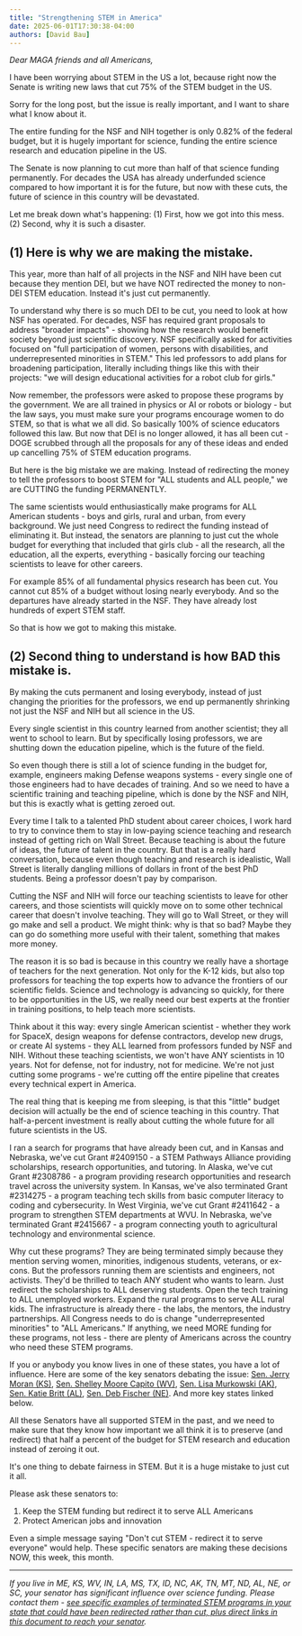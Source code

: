 ```yaml
---
title: "Strengthening STEM in America"
date: 2025-06-01T17:30:38-04:00
authors: [David Bau]
---
```

*Dear MAGA friends and all Americans,*

I have been worrying about STEM in the US a lot, because right now the Senate is writing new laws that cut 75% of the STEM budget in the US.

Sorry for the long post, but the issue is really important, and I want to share what I know about it.

The entire funding for the NSF and NIH together is only 0.82% of the federal budget, but it is hugely important for science, funding the entire science research and education pipeline in the US.

The Senate is now planning to cut more than half of that science funding permanently. For decades the USA has already underfunded science compared to how important it is for the future, but now with these cuts, the future of science in this country will be devastated.

Let me break down what's happening: (1) First, how we got into this mess. (2) Second, why it is such a disaster.

## (1) Here is why we are making the mistake.

This year, more than half of all projects in the NSF and NIH have been cut because they mention DEI, but we have NOT redirected the money to non-DEI STEM education. Instead it's just cut permanently.

To understand why there is so much DEI to be cut, you need to look at how NSF has operated. For decades, NSF has required grant proposals to address "broader impacts" - showing how the research would benefit society beyond just scientific discovery. NSF specifically asked for activities focused on "full participation of women, persons with disabilities, and underrepresented minorities in STEM." This led professors to add plans for broadening participation, literally including things like this with their projects: "we will design educational activities for a robot club for girls."

Now remember, the professors were asked to propose these programs by the government. We are all trained in physics or AI or robots or biology - but the law says, you must make sure your programs encourage women to do STEM, so that is what we all did. So basically 100% of science educators followed this law. But now that DEI is no longer allowed, it has all been cut - DOGE scrubbed through all the proposals for any of these ideas and ended up cancelling 75% of STEM education programs.

But here is the big mistake we are making. Instead of redirecting the money to tell the professors to boost STEM for "ALL students and ALL people," we are CUTTING the funding PERMANENTLY.

The same scientists would enthusiastically make programs for ALL American students - boys and girls, rural and urban, from every background. We just need Congress to redirect the funding instead of eliminating it. But instead, the senators are planning to just cut the whole budget for everything that included that girls club - all the research, all the education, all the experts, everything - basically forcing our teaching scientists to leave for other careers.

For example 85% of all fundamental physics research has been cut. You cannot cut 85% of a budget without losing nearly everybody. And so the departures have already started in the NSF. They have already lost hundreds of expert STEM staff.

So that is how we got to making this mistake.

## (2) Second thing to understand is how BAD this mistake is.

By making the cuts permanent and losing everybody, instead of just changing the priorities for the professors, we end up permanently shrinking not just the NSF and NIH but all science in the US.

Every single scientist in this country learned from another scientist; they all went to school to learn. But by specifically losing professors, we are shutting down the education pipeline, which is the future of the field.

So even though there is still a lot of science funding in the budget for, example, engineers making Defense weapons systems - every single one of those engineers had to have decades of training. And so we need to have a scientific training and teaching pipeline, which is done by the NSF and NIH, but this is exactly what is getting zeroed out.

Every time I talk to a talented PhD student about career choices, I work hard to try to convince them to stay in low-paying science teaching and research instead of getting rich on Wall Street. Because teaching is about the future of ideas, the future of talent in the country. But that is a really hard conversation, because even though teaching and research is idealistic, Wall Street is literally dangling millions of dollars in front of the best PhD students. Being a professor doesn't pay by comparison.

Cutting the NSF and NIH will force our teaching scientists to leave for other careers, and those scientists will quickly move on to some other technical career that doesn't involve teaching. They will go to Wall Street, or they will go make and sell a product. We might think: why is that so bad? Maybe they can go do something more useful with their talent, something that makes more money.

The reason it is so bad is because in this country we really have a shortage of teachers for the next generation. Not only for the K-12 kids, but also top professors for teaching the top experts how to advance the frontiers of our scientific fields. Science and technology is advancing so quickly, for there to be opportunities in the US, we really need our best experts at the frontier in training positions, to help teach more scientists.

Think about it this way: every single American scientist - whether they work for SpaceX, design weapons for defense contractors, develop new drugs, or create AI systems - they ALL learned from professors funded by NSF and NIH. Without these teaching scientists, we won't have ANY scientists in 10 years. Not for defense, not for industry, not for medicine. We're not just cutting some programs - we're cutting off the entire pipeline that creates every technical expert in America.

The real thing that is keeping me from sleeping, is that this "little" budget decision will actually be the end of science teaching in this country. That half-a-percent investment is really about cutting the whole future for all future scientists in the US.

I ran a search for programs that have already been cut, and in Kansas and Nebraska, we've cut Grant #2409150 - a STEM Pathways Alliance providing scholarships, research opportunities, and tutoring. In Alaska, we've cut Grant #2308786 - a program providing research opportunities and research travel across the university system. In Kansas, we've also terminated Grant #2314275 - a program teaching tech skills from basic computer literacy to coding and cybersecurity. In West Virginia, we've cut Grant #2411642 - a program to strengthen STEM departments at WVU. In Nebraska, we've terminated Grant #2415667 - a program connecting youth to agricultural technology and environmental science.

Why cut these programs? They are being terminated simply because they mention serving women, minorities, indigenous students, veterans, or ex-cons. But the professors running them are scientists and engineers, not activists. They'd be thrilled to teach ANY student who wants to learn. Just redirect the scholarships to ALL deserving students. Open the tech training to ALL unemployed workers. Expand the rural programs to serve ALL rural kids. The infrastructure is already there - the labs, the mentors, the industry partnerships. All Congress needs to do is change "underrepresented minorities" to "ALL Americans." If anything, we need MORE funding for these programs, not less - there are plenty of Americans across the country who need these STEM programs.

If you or anybody you know lives in one of these states, you have a lot of influence. Here are some of the key senators debating the issue: [Sen. Jerry Moran (KS)](https://www.moran.senate.gov/public/index.cfm/contact-form), [Sen. Shelley Moore Capito (WV)](https://www.capito.senate.gov/contact/contact-shelley), [Sen. Lisa Murkowski (AK)](https://www.murkowski.senate.gov/contact), [Sen. Katie Britt (AL)](https://www.britt.senate.gov/contact/), [Sen. Deb Fischer (NE)](https://www.fischer.senate.gov/public/index.cfm/contact). And more key states linked below.

All these Senators have all supported STEM in the past, and we need to make sure that they know how important we all think it is to preserve (and redirect) that half a percent of the budget for STEM research and education instead of zeroing it out.

It's one thing to debate fairness in STEM. But it is a huge mistake to just cut it all.

Please ask these senators to:
1. Keep the STEM funding but redirect it to serve ALL Americans
2. Protect American jobs and innovation

Even a simple message saying "Don't cut STEM - redirect it to serve everyone" would help. These specific senators are making these decisions NOW, this week, this month.

---

*If you live in ME, KS, WV, IN, LA, MS, TX, ID, NC, AK, TN, MT, ND, AL, NE, or SC, your senator has significant influence over science funding. Please contact them - [see specific examples of terminated STEM programs in your state that could have been redirected rather than cut, plus direct links in this document to reach your senator](https://thevisible.net/posts/005-american-stem-projects/).*

